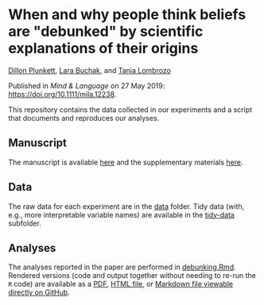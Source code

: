 # When and why people think beliefs are "debunked" by scientific explanations of their origins
[Dillon Plunkett](https://dillonplunkett.com), [Lara Buchak](https://larabuchak.net), and [Tania Lombrozo](https://cognition.princeton.edu)

Published in _Mind & Language_ on 27 May 2019: https://doi.org/10.1111/mila.12238.

This repository contains the data collected in our experiments and a script
that documents and reproduces our analyses.

## Manuscript
The manuscript is available
[here](https://dillonplunkett.com/papers/debunking.pdf) and the
supplementary materials [here](https://dillonplunkett.com/papers/debunking_supplement.pdf).

## Data
The raw data for each experiment are in the [data](data) folder. Tidy data
(with, e.g., more interpretable variable names) are available in the
[tidy-data](data/tidy-data) subfolder.

## Analyses
The analyses reported in the paper are performed in
[debunking.Rmd](debunking.Rmd). Rendered versions (code and output together
without needing to re-run the `R` code) are available as a
[PDF](debunking.pdf), [HTML file](debunking.html), or
[Markdown file viewable directly on GitHub](debunking.md).
